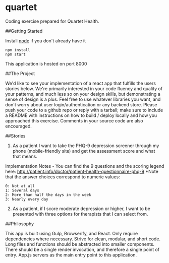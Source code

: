 # quartet

Coding exercise prepared for Quartet Health.

##Getting Started

Install [node](https://nodejs.org/) if you don't already have it

```
npm install
npm start
```

This application is hosted on port 8000

##The Project

We'd like to see your implementation of a react app that fulfills the users stories below. We're primarily interested in your code fluency and quality of your patterns, and much less so on your design skills, but demonstrating a sense of design is a plus. Feel free to use whatever libraries you want, and don't worry about user login/authentication or any backend store. Please push your code to a github repo or reply with a tarball; make sure to include a README with instructions on how to build / deploy locally and how you approached this exercise. Comments in your source code are also encouraged.

##Stories

1) As a patient I want to take the PHQ-9 depression screener through my phone (mobile-friendly site) and get the assessment score and what that means.

Implementation Notes - You can find the 9 questions and the scoring legend here: http://patient.info/doctor/patient-health-questionnaire-phq-9  *Note that the answer choices correspond to numeric values:
```
0: Not at all
1: Several days
2: More than half the days in the week
3: Nearly every day
```

2) As a patient, if I score moderate depression or higher, I want to be presented with three options for therapists that I can select from.

##Philosophy

This app is built using Gulp, Browserify, and React. Only require dependencies where necessary. Strive for clean, modular, and short code. Long files and functions should be abstracted into smaller components. There should be a single render invocation, and therefore a single point of entry. App.js servers as the main entry point to this application.
